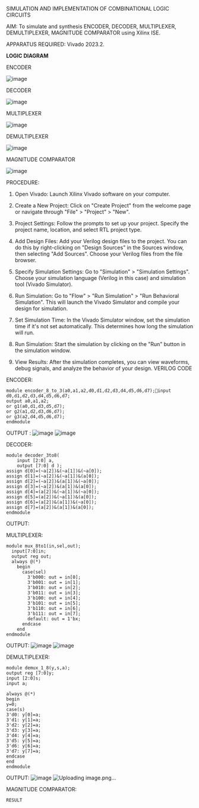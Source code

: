 SIMULATION AND IMPLEMENTATION OF  COMBINATIONAL LOGIC CIRCUITS

AIM: 
 To simulate and synthesis ENCODER, DECODER, MULTIPLEXER, DEMULTIPLEXER, MAGNITUDE COMPARATOR using Xilinx ISE.

APPARATUS REQUIRED:
Vivado 2023.2.

**LOGIC DIAGRAM**

ENCODER

![image](https://github.com/navaneethans/VLSI-LAB-EXP-2/assets/6987778/3cd1f95e-7531-4cad-9154-fdd397ac439e)


DECODER

![image](https://github.com/navaneethans/VLSI-LAB-EXP-2/assets/6987778/45a5e6cf-bbe0-4fd5-ac84-e5ad4477483b)


MULTIPLEXER

![image](https://github.com/navaneethans/VLSI-LAB-EXP-2/assets/6987778/427f75b2-8e67-44b9-ac45-a66651787436)


DEMULTIPLEXER

![image](https://github.com/navaneethans/VLSI-LAB-EXP-2/assets/6987778/1c45a7fc-08ac-4f76-87f2-c084e7150557)


MAGNITUDE COMPARATOR

![image](https://github.com/navaneethans/VLSI-LAB-EXP-2/assets/6987778/b2fe7a05-6bf7-4dcb-8f5d-28abbf7ea8c2)


  
PROCEDURE:
1. Open Vivado: Launch Xilinx Vivado software on your computer.

2. Create a New Project: Click on "Create Project" from the welcome page or navigate through "File" > "Project" > "New".

3. Project Settings: Follow the prompts to set up your project. Specify the project name, location, and select RTL project type.

4. Add Design Files: Add your Verilog design files to the project. You can do this by right-clicking on "Design Sources" in the Sources window, then selecting "Add Sources". Choose your Verilog files from the file browser.

5. Specify Simulation Settings: Go to "Simulation" > "Simulation Settings". Choose your simulation language (Verilog in this case) and simulation tool (Vivado Simulator).

6. Run Simulation: Go to "Flow" > "Run Simulation" > "Run Behavioral Simulation". This will launch the Vivado Simulator and compile your design for simulation.

7. Set Simulation Time: In the Vivado Simulator window, set the simulation time if it's not set automatically. This determines how long the simulation will run.

8. Run Simulation: Start the simulation by clicking on the "Run" button in the simulation window.

9. View Results: After the simulation completes, you can view waveforms, debug signals, and analyze the behavior of your design.
VERILOG CODE

ENCODER:
~~~
module encoder_8_to_3(a0,a1,a2,d0,d1,d2,d3,d4,d5,d6,d7);input d0,d1,d2,d3,d4,d5,d6,d7;
output a0,a1,a2;
or g1(a0,d1,d3,d5,d7);
or g2(a1,d2,d3,d6,d7);
or g3(a2,d4,d5,d6,d7);
endmodule
~~~

OUTPUT :
 ![image](https://github.com/Desika11/VLSI-LAB-EXP-2/assets/165646570/e5f0d321-36d4-4aa0-a30a-0a5291ca9944)
![image](https://github.com/Desika11/VLSI-LAB-EXP-2/assets/165646570/eda78136-88f2-48dd-bda9-214a27128142)

DECODER:
~~~
module decoder_3to8(
    input [2:0] a,
    output [7:0] d );
assign d[0]=(~a[2])&(~a[1])&(~a[0]);
assign d[1]=(~a[2])&(~a[1])&(a[0]);
assign d[2]=(~a[2])&(a[1])&(~a[0]);
assign d[3]=(~a[2])&(a[1])&(a[0]);
assign d[4]=(a[2])&(~a[1])&(~a[0]);
assign d[5]=(a[2])&(~a[1])&(a[0]);
assign d[6]=(a[2])&(a[1])&(~a[0]);
assign d[7]=(a[2])&(a[1])&(a[0]);
endmodule
~~~
OUTPUT:



MULTIPLEXER:
~~~
module mux_8to1(in,sel,out);
  input[7:0]in;
  output reg out;
  always @(*)
    begin
      case(sel)
        3'b000: out = in[0];
        3'b001: out = in[1];
        3'b010: out = in[2];
        3'b011: out = in[3];
        3'b100: out = in[4];
        3'b101: out = in[5];
        3'b110: out = in[6];
        3'b111: out = in[7];
        default: out = 1'bx;
      endcase
    end
endmodule
~~~
OUTPUT:
![image](https://github.com/Desika11/VLSI-LAB-EXP-2/assets/165646570/3d047610-7418-4019-9c8b-417bd006b0b4)
![image](https://github.com/Desika11/VLSI-LAB-EXP-2/assets/165646570/cd106a6f-d463-4d0d-aca8-a0cdf502bfec)


DEMULTIPLEXER:
~~~
module demux_1_8(y,s,a);
output reg [7:0]y;
input [2:0]s;
input a;

always @(*)
begin 
y=0;
case(s)
3'd0: y[0]=a;
3'd1: y[1]=a;
3'd2: y[2]=a;
3'd3: y[3]=a;
3'd4: y[4]=a;
3'd5: y[5]=a;
3'd6: y[6]=a;
3'd7: y[7]=a;
endcase
end
endmodule
~~~
OUTPUT:
![image](https://github.com/Desika11/VLSI-LAB-EXP-2/assets/165646570/1fc71a63-9e42-419d-af95-270a345ba4ff)
![Uploading image.png…]()

MAGNITUDE COMPARATOR:
~~~
RESULT


